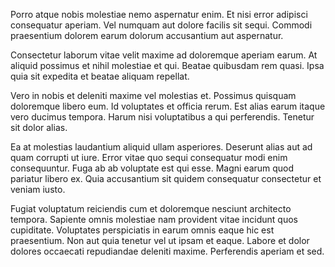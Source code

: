 Porro atque nobis molestiae nemo aspernatur enim. Et nisi error adipisci consequatur aperiam. Vel numquam aut dolore facilis sit sequi. Commodi praesentium dolorem earum dolorum accusantium aut aspernatur.

Consectetur laborum vitae velit maxime ad doloremque aperiam earum. At aliquid possimus et nihil molestiae et qui. Beatae quibusdam rem quasi. Ipsa quia sit expedita et beatae aliquam repellat.

Vero in nobis et deleniti maxime vel molestias et. Possimus quisquam doloremque libero eum. Id voluptates et officia rerum. Est alias earum itaque vero ducimus tempora. Harum nisi voluptatibus a qui perferendis. Tenetur sit dolor alias.

Ea at molestias laudantium aliquid ullam asperiores. Deserunt alias aut ad quam corrupti ut iure. Error vitae quo sequi consequatur modi enim consequuntur. Fuga ab ab voluptate est qui esse. Magni earum quod pariatur libero ex. Quia accusantium sit quidem consequatur consectetur et veniam iusto.

Fugiat voluptatum reiciendis cum et doloremque nesciunt architecto tempora. Sapiente omnis molestiae nam provident vitae incidunt quos cupiditate. Voluptates perspiciatis in earum omnis eaque hic est praesentium. Non aut quia tenetur vel ut ipsam et eaque. Labore et dolor dolores occaecati repudiandae deleniti maxime. Perferendis aperiam et sed.